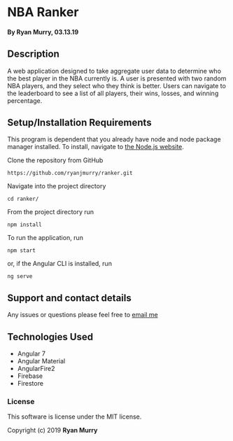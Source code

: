 # NBA Ranker

#### By Ryan Murry, 03.13.19

## Description

A web application designed to take aggregate user data to determine who the best player in the NBA currently is. A user is presented with two random NBA players, and they select who they think is better. Users can navigate to the leaderboard to see a list of all players, their wins, losses, and winning percentage.

## Setup/Installation Requirements

This program is dependent that you already have node and node package manager installed. To install, navigate to [the Node.js website](https://nodejs.org/en/).

Clone the repository from GitHub

`https://github.com/ryanjmurry/ranker.git`

Navigate into the project directory

`cd ranker/`

From the project directory run

`npm install`

To run the application, run

`npm start`

or, if the Angular CLI is installed, run

`ng serve`

## Support and contact details

Any issues or questions please feel free to [email me](mailto:ryanjmurry@gmail.com)

## Technologies Used

- Angular 7
- Angular Material
- AngularFire2
- Firebase
- Firestore

### License

This software is license under the MIT license.

Copyright (c) 2019 **Ryan Murry**
